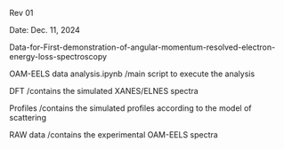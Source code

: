 Rev 01

Date: Dec. 11, 2024

Data-for-First-demonstration-of-angular-momentum-resolved-electron-energy-loss-spectroscopy

OAM-EELS data analysis.ipynb  /main script to execute the analysis

DFT  /contains the simulated XANES/ELNES spectra

Profiles  /contains the simulated profiles according to the model of scattering

RAW data  /contains the experimental OAM-EELS spectra
